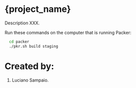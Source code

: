 # {project_name}
Description XXX.

Run these commands on the computer that is running Packer:

```bash
  cd packer
  ./pkr.sh build staging
```

# Created by: 

1. Luciano Sampaio.
